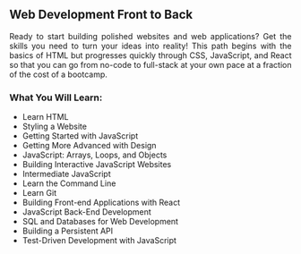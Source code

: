 ## Web Development Front to Back
<p style="text-align: justify">Ready to start building polished websites and web applications? Get the skills you need to turn your ideas into reality! This path begins with the basics of HTML but progresses quickly through CSS, JavaScript, and React so that you can go from no-code to full-stack at your own pace at a fraction of the cost of a bootcamp.</p>

### What You Will Learn:
- Learn HTML
- Styling a Website
- Getting Started with JavaScript
- Getting More Advanced with Design
- JavaScript: Arrays, Loops, and Objects
- Building Interactive JavaScript Websites
- Intermediate JavaScript
- Learn the Command Line
- Learn Git
- Building Front-end Applications with React
- JavaScript Back-End Development
- SQL and Databases for Web Development
- Building a Persistent API
- Test-Driven Development with JavaScript